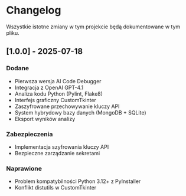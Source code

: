﻿# Changelog

Wszystkie istotne zmiany w tym projekcie będą dokumentowane w tym pliku.

## [1.0.0] - 2025-07-18

### Dodane
- Pierwsza wersja AI Code Debugger
- Integracja z OpenAI GPT-4.1
- Analiza kodu Python (Pylint, Flake8)
- Interfejs graficzny CustomTkinter
- Zaszyfrowane przechowywanie kluczy API
- System hybrydowy bazy danych (MongoDB + SQLite)
- Eksport wyników analizy

### Zabezpieczenia
- Implementacja szyfrowania kluczy API
- Bezpieczne zarządzanie sekretami

### Naprawione
- Problem kompatybilności Python 3.12+ z PyInstaller
- Konflikt distutils w CustomTkinter
